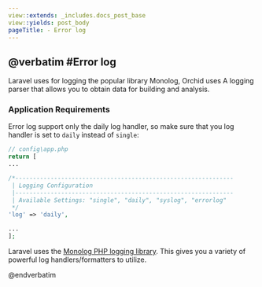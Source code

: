 ```yaml
---
view::extends: _includes.docs_post_base
view::yields: post_body
pageTitle: - Error log
---
```

@verbatim
#Error log
----------

Laravel uses for logging the popular library Monolog, Orchid uses
A logging parser that allows you to obtain data for building and analysis.


### Application Requirements

Error log support only the daily log handler, so make sure that you log handler is set to `daily` instead of `single`:

```php
// config\app.php
return [
...

/*--------------------------------------------------------------
 | Logging Configuration
 |--------------------------------------------------------------
 | Available Settings: "single", "daily", "syslog", "errorlog"
 */
'log' => 'daily',

...
];
```

Laravel uses the [Monolog PHP logging library](https://github.com/Seldaek/monolog). This gives you a variety of powerful log handlers/formatters to utilize.


@endverbatim
